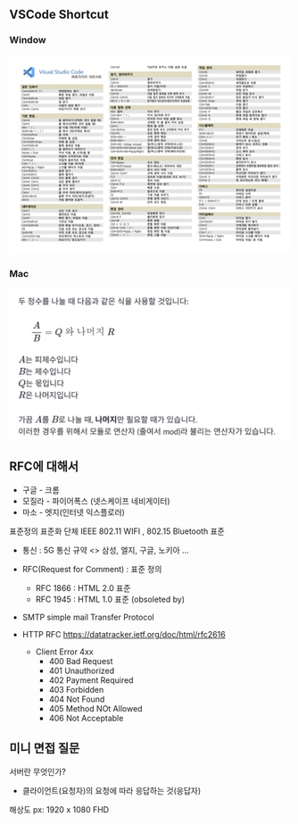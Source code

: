 ## VSCode Shortcut
### Window
![alt text](image.png)


### Mac
![alt text](image-1.png)


## RFC에 대해서

- 구글 - 크롬
- 모질라 - 파이어폭스 (넷스케이프 네비게이터)
- 마소 - 엣지(인터넷 익스플로러)


표준정의 표준화 단체 IEEE 802.11 WIFI , 802.15 Bluetooth 표준

- 통신 : 5G 통신 규약 <> 삼성, 엘지, 구글, 노키아 ...
- RFC(Request for Comment) : 표준 정의
  - RFC 1866 : HTML 2.0 표준
  - RFC 1945 : HTML 1.0 표준 (obsoleted by)


- SMTP simple mail Transfer Protocol


- HTTP RFC https://datatracker.ietf.org/doc/html/rfc2616

  - Client Error 4xx
    - 400 Bad Request
    - 401 Unauthorized
    - 402 Payment Required
    - 403 Forbidden
    - 404 Not Found
    - 405 Method NOt Allowed
    - 406 Not Acceptable


## 미니 면접 질문

  서버란 무엇인가?
  - 클라이언트(요청자)의 요청에 따라 응답하는 것(응답자)
  

해상도 px: 1920 x 1080 FHD